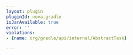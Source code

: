 ```yaml
---
layout: plugin
pluginId: nova.gradle
isJarAvailable: true
error: ''
violations:
- {name: org/gradle/api/internal/AbstractTask}

---
```

